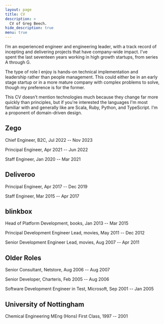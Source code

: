 ```yaml
---
layout: page
title: CV
description: >
  CV of Greg Beech.
hide_description: true
menu: true
---
```


I’m an experienced engineer and engineering leader, with a track record of incepting and delivering projects that have company-wide impact. I've spent the last seventeen years working in high growth startups, from series A through G.

The type of role I enjoy is hands-on technical implementation and leadership rather than people management. This could either be in an early stage startup or in a more mature company with complex problems to solve, though my preference is for the former.

This CV doesn't mention technologies much because they change far more quickly than principles, but if you're interested the languages I'm most familiar with and generally like are Scala, Ruby, Python, and TypeScript. I'm a proponent of domain-driven design.

## Zego

Chief Engineer, B2C, Jul 2022 -- Nov 2023


Principal Engineer, Apr 2021 -- Jun 2022


Staff Engineer, Jan 2020 -- Mar 2021

## Deliveroo

Principal Engineer, Apr 2017 -- Dec 2019


Staff Engineer, Mar 2015 -- Apr 2017

## blinkbox

Head of Platform Development, books, Jan 2013 -- Mar 2015


Principal Development Engineer Lead, movies, May 2011 -- Dec 2012


Senior Development Engineer Lead, movies, Aug 2007 -- Apr 2011

## Older Roles

Senior Consultant, Netstore, Aug 2006 -- Aug 2007


Senior Developer, Charteris, Feb 2005 -- Aug 2006


Software Development Engineer in Test, Microsoft, Sep 2001 -- Jan 2005

## University of Nottingham

Chemical Engineering MEng (Hons) First Class, 1997 -- 2001
